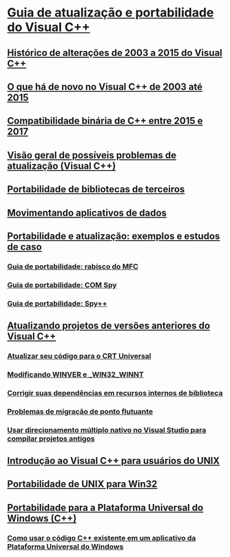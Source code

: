 # [Guia de atualização e portabilidade do Visual C++](visual-cpp-porting-and-upgrading-guide.md)
## [Histórico de alterações de 2003 a 2015 do Visual C++](visual-cpp-change-history-2003-2015.md)
## [O que há de novo no Visual C++ de 2003 até 2015](visual-cpp-what-s-new-2003-through-2015.md)
## [Compatibilidade binária de C++ entre 2015 e 2017](binary-compat-2015-2017.md)
## [Visão geral de possíveis problemas de atualização (Visual C++)](overview-of-potential-upgrade-issues-visual-cpp.md)
## [Portabilidade de bibliotecas de terceiros](porting-third-party-libraries.md)
## [Movimentando aplicativos de dados](porting-data-applications.md)
## [Portabilidade e atualização: exemplos e estudos de caso](porting-and-upgrading-examples-and-case-studies.md)
### [Guia de portabilidade: rabisco do MFC](porting-guide-mfc-scribble.md)
### [Guia de portabilidade: COM Spy](porting-guide-com-spy.md)
### [Guia de portabilidade: Spy++](porting-guide-spy-increment.md)
## [Atualizando projetos de versões anteriores do Visual C++](upgrading-projects-from-earlier-versions-of-visual-cpp.md)
### [Atualizar seu código para o CRT Universal](upgrade-your-code-to-the-universal-crt.md)
### [Modificando WINVER e _WIN32_WINNT](modifying-winver-and-win32-winnt.md)
### [Corrigir suas dependências em recursos internos de biblioteca](fix-your-dependencies-on-library-internals.md)
### [Problemas de migração de ponto flutuante](floating-point-migration-issues.md)
### [Usar direcionamento múltiplo nativo no Visual Studio para compilar projetos antigos](use-native-multi-targeting.md)
## [Introdução ao Visual C++ para usuários do UNIX](introduction-to-visual-cpp-for-unix-users.md)
## [Portabilidade de UNIX para Win32](porting-from-unix-to-win32.md)
## [Portabilidade para a Plataforma Universal do Windows (C++)](porting-to-the-universal-windows-platform-cpp.md)
### [Como usar o código C++ existente em um aplicativo da Plataforma Universal do Windows](how-to-use-existing-cpp-code-in-a-universal-windows-platform-app.md)
